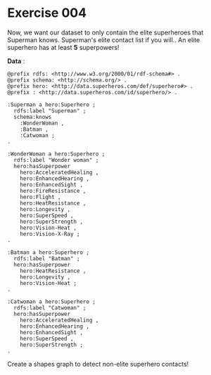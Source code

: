 # Exercise 004

Now, we want our dataset to only contain the elite superheroes that Superman knows. Superman's elite contact list if you will..
An elite superhero has at least __5__ superpowers!

__Data__ :
```
@prefix rdfs: <http://www.w3.org/2000/01/rdf-schema#> .
@prefix schema: <http://schema.org/> .
@prefix hero: <http://data.superheros.com/def/superhero#> .
@prefix : <http://data.superheros.com/id/superhero/> .

:Superman a hero:Superhero ;
  rdfs:label "Superman" ;
  schema:knows 
    :WonderWoman ,
    :Batman ,
    :Catwoman ;
.

:WonderWoman a hero:Superhero ;
  rdfs:label "Wonder woman" ;
  hero:hasSuperpower
    hero:AcceleratedHealing ,
    hero:EnhancedHearing ,
    hero:EnhancedSight ,
    hero:FireResistance ,
    hero:Flight ,
    hero:HeatResistance ,
    hero:Longevity ,
    hero:SuperSpeed ,
    hero:SuperStrength ,
    hero:Vision-Heat ,
    hero:Vision-X-Ray ;
.

:Batman a hero:Superhero ;
  rdfs:label "Batman" ;
  hero:hasSuperpower
    hero:HeatResistance ,
    hero:Longevity ,
    hero:Vision-Heat ;
.

:Catwoman a hero:Superhero ;
  rdfs:label "Catwoman" ;
  hero:hasSuperpower
    hero:AcceleratedHealing ,
    hero:EnhancedHearing ,
    hero:EnhancedSight ,
    hero:SuperSpeed ,
    hero:SuperStrength ;
.
```


Create a shapes graph to detect non-elite superhero contacts!
